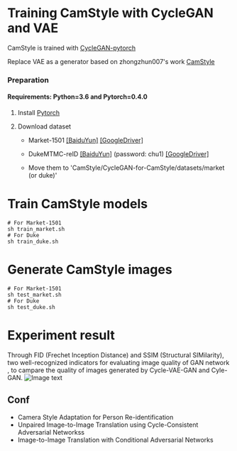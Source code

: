 # Training CamStyle with CycleGAN and VAE

CamStyle is trained with [CycleGAN-pytorch](https://github.com/junyanz/pytorch-CycleGAN-and-pix2pix)

Replace VAE as a generator based on zhongzhun007's work [CamStyle](https://github.com/zhunzhong07/CamStyle)
### Preparation

#### Requirements: Python=3.6 and Pytorch=0.4.0

1. Install [Pytorch](http://pytorch.org/)

2. Download dataset
   
   - Market-1501   [[BaiduYun]](https://pan.baidu.com/s/1ntIi2Op) [[GoogleDriver]](https://drive.google.com/file/d/0B8-rUzbwVRk0c054eEozWG9COHM/view)
   
   - DukeMTMC-reID   [[BaiduYun]](https://pan.baidu.com/share/init?surl=kUD80xp) (password: chu1) [[GoogleDriver]](https://drive.google.com/file/d/0B0VOCNYh8HeRdnBPa2ZWaVBYSVk/view)
   
   - Move them to 'CamStyle/CycleGAN-for-CamStyle/datasets/market (or duke)'

# Train CamStyle models

  ```Shell
  # For Market-1501
  sh train_market.sh
  # For Duke
  sh train_duke.sh
  ```

# Generate CamStyle images

  ```Shell
  # For Market-1501
  sh test_market.sh
  # For Duke
  sh test_duke.sh
  ```
# Experiment result
Through FID (Frechet Inception Distance) and SSIM (Structural SIMilarity), two well-recognized indicators for evaluating image quality of GAN network , to campare the quality of images generated by Cycle-VAE-GAN and Cyle-GAN.
![Image text](https://github.com/xr-Yang/CycleGAN-VAE/blob/master/distance_test/result.png)

## Conf
- Camera Style Adaptation for Person Re-identification
- Unpaired Image-to-Image Translation using Cycle-Consistent Adversarial Networkss
- Image-to-Image Translation with Conditional Adversarial Networks

